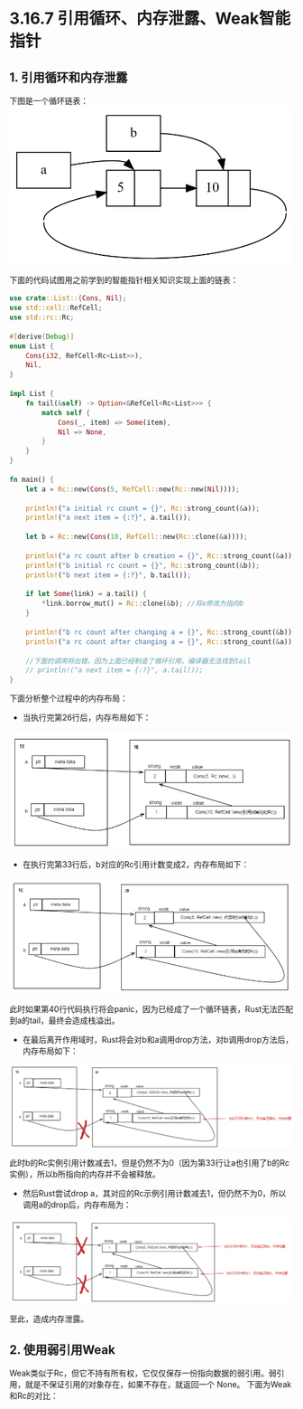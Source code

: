 # 3.16.7 引用循环、内存泄露、Weak智能指针
## 1. 引用循环和内存泄露
下图是一个循环链表：
![注释](../../assets/29.png)

下面的代码试图用之前学到的智能指针相关知识实现上面的链表：
```Rust
use crate::List::{Cons, Nil};
use std::cell::RefCell;
use std::rc::Rc;

#[derive(Debug)]
enum List {
    Cons(i32, RefCell<Rc<List>>),
    Nil,
}

impl List {
    fn tail(&self) -> Option<&RefCell<Rc<List>>> {
        match self {
            Cons(_, item) => Some(item),
            Nil => None,
        }
    }
}

fn main() {
    let a = Rc::new(Cons(5, RefCell::new(Rc::new(Nil))));

    println!("a initial rc count = {}", Rc::strong_count(&a));
    println!("a next item = {:?}", a.tail());

    let b = Rc::new(Cons(10, RefCell::new(Rc::clone(&a))));

    println!("a rc count after b creation = {}", Rc::strong_count(&a));
    println!("b initial rc count = {}", Rc::strong_count(&b));
    println!("b next item = {:?}", b.tail());

    if let Some(link) = a.tail() {
        *link.borrow_mut() = Rc::clone(&b); //将a修改为指向b
    }

    println!("b rc count after changing a = {}", Rc::strong_count(&b)); //输出引用计数，为2
    println!("a rc count after changing a = {}", Rc::strong_count(&a)); //输出引用计数，为2

    //下面的调用将出错，因为上面已经制造了循环引用，编译器无法找到tail
    // println!("a next item = {:?}", a.tail());
}
```

下面分析整个过程中的内存布局：
- 当执行完第26行后，内存布局如下：
  
![注释](../../assets/30.png)  

- 在执行完第33行后，b对应的Rc引用计数变成2，内存布局如下：

![注释](../../assets/31.png)  

此时如果第40行代码执行将会panic，因为已经成了一个循环链表，Rust无法匹配到a的tail，最终会造成栈溢出。

- 在最后离开作用域时，Rust将会对b和a调用drop方法，对b调用drop方法后，内存布局如下：

![注释](../../assets/32.png)  

此时b的Rc实例引用计数减去1，但是仍然不为0（因为第33行让a也引用了b的Rc实例），所以b所指向的内存并不会被释放。

- 然后Rust尝试drop a，其对应的Rc示例引用计数减去1，但仍然不为0，所以调用a的drop后，内存布局为：

![注释](../../assets/33.png) 

至此，造成内存泄露。

## 2. 使用弱引用Weak
Weak类似于Rc，但它不持有所有权，它仅仅保存一份指向数据的弱引用。弱引用，就是不保证引用的对象存在，如果不存在，就返回一个 None。
下面为Weak和Rc的对比：
  
